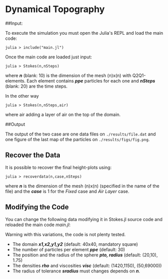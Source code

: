 # Dynamical Topography

##Input:

To execute the simulation you must open the Julia's REPL and load the main code:

	julia > include("main.jl")

Once the main code are loaded just input:

	julia > Stokes(n,nSteps)
	
where ***n*** (blank: 10) is the dimension of the mesh (n)x(n) with Q2Q1-elements. Each element contains ***ppe*** particles for each one and ***nSteps*** (blank: 20) are the time steps.

In the other way

	julia > Stokes(n,nSteps,air)
	
where air adding a layer of air on the top of the domain.

##Output

The output of the two case are one data files on `./results/file.dat` and one figure of the last map of the particles on `./results/figs/fig.png`. 

## Recover the Data

It is possible to recover the final height-plots using:

	julia > recoverdata(n,case,nSteps)
    
where ***n*** is the dimension of the mesh (n)x(n) (specified in the name of the file) and the ***case*** is 1 for the *Fixed* case and *Air Layer* case.

## Modifying the Code
You can change the following data modifying it in Stokes.jl source code and reloaded the main code *main.jl*:

Warning with this variations, the code is not plenty tested.

- The domain ***x1,x2,y1,y2*** (default: 40x40, mandatory square)
- The number of particles per element ***ppe*** (default: 30)
- The position and the radius of the sphere ***pto, radius*** (default: (20,10), 1.75)
- The densities ***rho*** and viscosities ***visc*** (default: (1420,1150), (50,69000))
- The radius of tolerance ***sradius*** must changes depends on ***n***.

